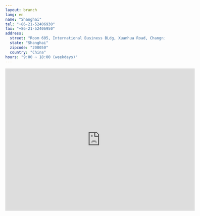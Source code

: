 ```yaml
---
layout: branch
lang: en
name: "Shanghai"
tel: "+86-21-52406930"
fax: "+86-21-52406950"
address:
  street: "Room 605, International Business BLdg, Xuanhua Road, Changning District"
  state: "Shanghai"
  zipcode: "200050"
  country: "China"
hours: "9:00 ~ 18:00 (weekdays)"
---
```


<iframe src="https://www.google.com/maps/embed?pb=!1m18!1m12!1m3!1d2028.8462751384968!2d121.42894959856366!3d31.217983172942564!2m3!1f0!2f0!3f0!3m2!1i1024!2i768!4f13.1!3m3!1m2!1s0x35b2655bd6f923cd%3A0x9a23c9bb0692f21f!2z5Zu96ZmF5LyB5Lia5Lya6aaG!5e0!3m2!1sen!2sus!4v1474180525169" width="600" height="450" frameborder="0" style="border:0" allowfullscreen class="center-block"></iframe>
